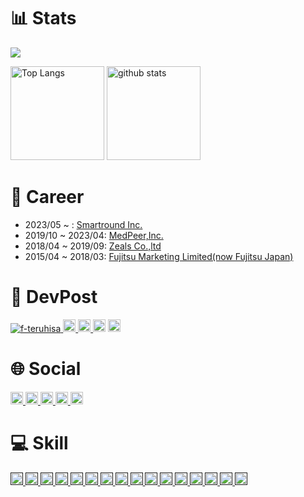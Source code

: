# 📊 Stats

![](https://github-profile-summary-cards.vercel.app/api/cards/profile-details?username=f-teruhisa&theme=github)

<p align="left"> 
  <img alt="Top Langs" height="150px" src="https://github-readme-stats.vercel.app/api/top-langs/?username=f-teruhisa&layout=compact&count_private=true&show_icons=true&show_icons=true&theme=github" />
  <img alt="github stats" height="150px" src="https://github-readme-stats.vercel.app/api?username=f-teruhisa&count_private=true&show_icons=true&show_icons=true&theme=github" />
</p>

# 👜 Career
- 2023/05 ~ : [Smartround Inc.](https://jp.smartround.com/corporate)
- 2019/10 ~ 2023/04: [MedPeer,Inc.](https://medpeer.co.jp/)
- 2018/04 ~ 2019/09: [Zeals Co.,ltd](https://zeals.co.jp/en/)
- 2015/04 ~ 2018/03: [Fujitsu Marketing Limited(now Fujitsu Japan)](https://www.fujitsu.com/jp/group/fjj/)

# 📓 DevPost
<p align="left"> 
  <a href="https://github.com/f-teruhisa/f-teruhisa/">
    <img src="https://komarev.com/ghpvc/?username=f-teruhisa&color=blueviolet" alt="f-teruhisa" />
  </a>
  <a href="https://github.com/f-teruhisa">
    <img height="20" src="https://img.shields.io/github/followers/f-teruhisa?label=follow&logo=github&style=flat" />
  </a>
  <a href="http://qiita.com/TeruhisaFukumoto">
    <img height="20" src="https://qiita-badge.apiapi.app/s/TeruhisaFukumoto/posts.svg" />
  </a>
  <//qiita.com/TeruhisaFukumoto">
    <img height="20" src="https://qiita-badge.apiapi.app/s/TeruhisaFukumoto/contributions.svg" />
  </a>
  <a href="https://zenn.dev/t_fukumoto/articles">
    <img height="20" src="https://zenn.badge.nikaera.com/s/t_fukumoto/articles?style=plastic" alt="t_fukumoto articles" />
  </a>
</p>

# 🌐 Social
<p align="left">
  <a href="http://twitter.com/terry_i_">
    <img height="20" src="https://img.shields.io/twitter/follow/terry_i_?label=Twitter&logo=twitter&style=flat" />
  </a>
  <a href="https://www.facebook.com/teruhisa.fukumoto">
    <img height="20" src="https://img.shields.io/badge/Facebook-1877F2?style=for-the-badge&logo=facebook&logoColor=white" />
  </a>
  <a href="https://www.linkedin.com/in/teruhisafukumoto/">
    <img height="20" src="https://img.shields.io/badge/LinkedIn-blue?style=flat&logo=linkedin&labelColor=blue" />
  </a>
  <a href="https://medium.com/@teruhisafukumoto">
    <img height="20" src="https://img.shields.io/badge/Medium-12100E?style=for-the-badge&logo=medium&logoColor=white" />
  </a>
  <a href="https://www.instagram.com/f_teruhisa/">
    <img height="20" src="https://img.shields.io/badge/Instagram-E4405F?style=for-the-badge&logo=instagram&logoColor=white" />
  </a>
</p>

# 💻 Skill
<p align="left">
  <a href="">
    <img height="20" src="https://img.shields.io/badge/-Kotlin-000000.svg?logo=kotlin&style=flat" />
  </a>
  <a href="">
    <img height="20" src="https://img.shields.io/badge/-TypeScript-3178C6.svg?logo=typescript&style=flat&logoColor=fff" />
  </a>
  <a href="">
    <img height="20" src="https://img.shields.io/badge/-Vue-4fc08d?style=flat&logo=vuedotjs&logoColor=fff&style=flat" />
  </a>
  <a href="">
    <img height="20" src="https://img.shields.io/static/v1?label=&message=Flutter&color=52C0F2&logo=flutter&logoColor=white" />
  </a>
  <a href="">
    <img height="20" src="https://img.shields.io/badge/-Ruby-CC0000.svg?logo=ruby&style=flat" />
  </a>
  <a href="">
    <img height="20" src="https://img.shields.io/badge/-Rails-CC0000.svg?logo=ruby-on-rails&style=flat" />
  </a>
  <a href="">
    <img height="20" src="https://img.shields.io/badge/-Python-F9DC3E.svg?logo=python&style=flat" />
  </a>
  <a href="">
    <img height="20" src="https://img.shields.io/badge/-Javascript-333300.svg?logo=javascript&style=flat" />
  </a>
  <a href="">
    <img height="20" src="https://img.shields.io/badge/-MySQL-EEE.svg?logo=mysql&style=flat" />
  </a>
  <a href="">
    <img height="20" src="https://img.shields.io/badge/-postgresql-4169E1?logo=postgresql&style=flat&logoColor=fff" />
  </a>
  <a href="">
    <img height="20" src="https://img.shields.io/badge/-Bootstrap-563D7C.svg?logo=bootstrap&style=flat" />
  </a>
  <a href="">
    <img height="20" src="https://img.shields.io/badge/-Docker-EEE.svg?logo=docker&style=flat" />
  </a>
  <a href="">
    <img height="20" src="https://img.shields.io/badge/-Linux-6C6694.svg?logo=linux&style=flat" />
  </a>
  <a href="">
    <img height="20" src="https://img.shields.io/badge/-Amazon%20AWS-232F3E.svg?logo=amazon-aws&style=flat" />
  </a>
  <a href="">
    <img height="20" src="https://img.shields.io/badge/-Terraform-7B42BC.svg?logo=terraform&style=flat&logoColor=fff" />
  </a>
  <a href="">
    <img height="20" src="https://img.shields.io/badge/-Vim-019733.svg?logo=vim&style=flat" />
  </a>
</p>
